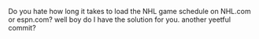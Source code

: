 Do you hate how long it takes to load the NHL game schedule on NHL.com or espn.com? well boy do I have the solution for you.
another yeetful commit?